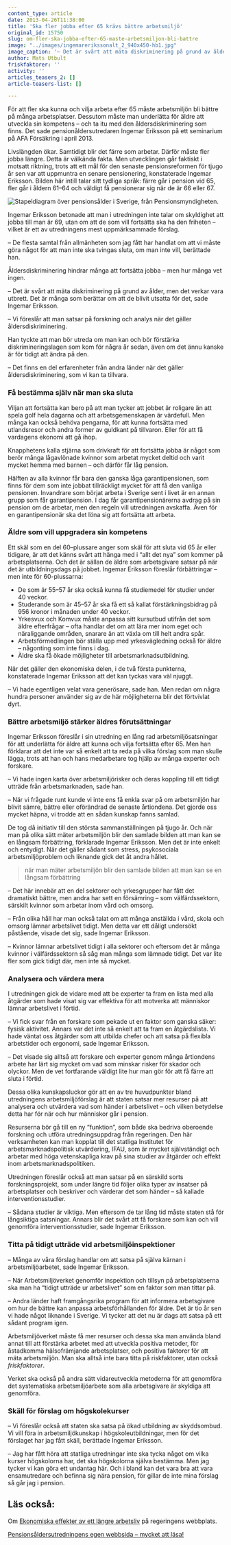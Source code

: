 ```yaml
---
content_type: article
date: 2013-04-26T11:38:00
title: 'Ska fler jobba efter 65 krävs bättre arbetsmiljö'
original_id: 15750
slug: om-fler-ska-jobba-efter-65-maste-arbetsmiljon-bli-battre
image: "../images/ingemarerikssonalt_2_940x450-hb1.jpg"
image_caption: '– Det är svårt att mäta diskriminering på grund av ålder, men det verkar vara utbrett, sade pensionsåldersutredaren Ingemar Eriksson på ett seminarium på AFA Försäkring 2013.'
author: Mats Utbult
friskfaktorer: ''
activity: ''
articles_teasers_2: []
article-teasers-list: []

---
```


För att fler ska kunna och vilja arbeta efter 65 måste arbetsmiljön bli bättre på många arbetsplatser. Dessutom måste man underlätta för äldre att utveckla sin kompetens – och ta itu med den åldersdiskriminering som finns. Det sade pensionåldersutredaren Ingemar Eriksson på ett seminarium på AFA Försäkring i april 2013.

Livslängden ökar. Samtidigt blir det färre som arbetar. Därför måste fler jobba längre. Detta är välkända fakta. Men utvecklingen går faktiskt i motsatt riktning, trots att ett mål för den senaste pensionsreformen för tjugo år sen var att uppmuntra en senare pensionering, konstaterade Ingemar Eriksson. Bilden här intill talar sitt tydliga språk: färre går i pension vid 65, fler går i åldern 61–64 och väldigt få pensionerar sig när de är 66 eller 67.

![Stapeldiagram över pensionsålder i Sverige, från Pensionsmyndigheten.](https://www.suntarbetsliv.se/wp-content/uploads/2013/04/uttagsalder-450x290-1.jpg "Stapeldiagram över pensionsålder i Sverige, från Pensionsmyndigheten.")

Ingemar Eriksson betonade att man i utredningen inte talar om skyldighet att jobba till man är 69, utan om att de som vill fortsätta ska ha den friheten – vilket är ett av utredningens mest uppmärksammade förslag.

– De flesta samtal från allmänheten som jag fått har handlat om att vi måste göra något för att man inte ska tvingas sluta, om man inte vill, berättade han.

Åldersdiskriminering hindrar många att fortsätta jobba – men hur många vet ingen.

– Det är svårt att mäta diskriminering på grund av ålder, men det verkar vara utbrett. Det är många som berättar om att de blivit utsatta för det, sade Ingemar Eriksson.

– Vi föreslår att man satsar på forskning och analys när det gäller åldersdiskriminering.

Han tyckte att man bör utreda om man kan och bör förstärka diskrimineringslagen som kom för några år sedan, även om det ännu kanske är för tidigt att ändra på den.

– Det finns en del erfarenheter från andra länder när det gäller åldersdiskriminering, som vi kan ta tillvara.

### Få bestämma själv när man ska sluta

Viljan att fortsätta kan bero på att man tycker att jobbet är roligare än att spela golf hela dagarna och att arbetsgemenskapen är värdefull. Men många kan också behöva pengarna, för att kunna fortsätta med utlandsresor och andra former av guldkant på tillvaron. Eller för att få vardagens ekonomi att gå ihop.

Knapphetens kalla stjärna som drivkraft för att fortsätta jobba är något som berör många lågavlönade kvinnor som arbetat mycket deltid och varit mycket hemma med barnen – och därför får låg pension.

Hälften av alla kvinnor får bara den ganska låga garantipensionen, som finns för dem som inte jobbat tillräckligt mycket för att få den vanliga pensionen. Invandrare som börjat arbeta i Sverige sent i livet är en annan grupp som får garantipension. I dag får garantipensionärerna avdrag på sin pension om de arbetar, men den regeln vill utredningen avskaffa. Även för en garantipensionär ska det löna sig att fortsätta att arbeta.

### Äldre som vill uppgradera sin kompetens

Ett skäl som en del 60–plussare anger som skäl för att sluta vid 65 år eller tidigare, är att det känns svårt att hänga med i “allt det nya” som kommer på arbetsplatserna. Och det är sällan de äldre som arbetsgivare satsar på när det är utbildningsdags på jobbet. Ingemar Eriksson föreslår förbättringar – men inte för 60-plussarna:

*   De som är 55–57 år ska också kunna få studiemedel för studier under 40 veckor.
*   Studerande som är 45–57 år ska få ett så kallat förstärkningsbidrag på 956 kronor i månaden under 40 veckor.
*   Yrkesvux och Komvux måste anpassa sitt kursutbud utifrån det som äldre efterfrågar – ofta handlar det om att lära mer inom eget och näraliggande områden, snarare än att växla om till helt andra spår.
*   Arbetsförmedlingen bör ställa upp med yrkesvägledning också för äldre – någonting som inte finns i dag.
*   Äldre ska få ökade möjligheter till arbetsmarknadsutbildning.

När det gäller den ekonomiska delen, i de två första punkterna, konstaterade Ingemar Eriksson att det kan tyckas vara väl njuggt.

– Vi hade egentligen velat vara generösare, sade han. Men redan om några hundra personer använder sig av de här möjligheterna blir det förtvivlat dyrt.

### Bättre arbetsmiljö stärker äldres förutsättningar

Ingemar Eriksson föreslår i sin utredning en lång rad arbetsmiljösatsningar för att underlätta för äldre att kunna och vilja fortsätta efter 65. Men han förklarar att det inte var så enkelt att ta reda på vilka förslag som man skulle lägga, trots att han och hans medarbetare tog hjälp av många experter och forskare.

– Vi hade ingen karta över arbetsmiljörisker och deras koppling till ett tidigt utträde från arbetsmarknaden, sade han.

– När vi frågade runt kunde vi inte ens få enkla svar på om arbetsmiljön har blivit sämre, bättre eller oförändrad de senaste årtiondena. Det gjorde oss mycket häpna, vi trodde att en sådan kunskap fanns samlad.

De tog då initiativ till den största sammanställningen på tjugo år. Och när man på olika sätt mäter arbetsmiljön blir den samlade bilden att man kan se en långsam förbättring, förklarade Ingemar Eriksson. Men det är inte enkelt och entydigt. När det gäller sådant som stress, psykosociala arbetsmiljöproblem och liknande gick det åt andra hållet.

> när man mäter arbetsmiljön blir den samlade bilden att man kan se en långsam förbättring

– Det här innebär att en del sektorer och yrkesgrupper har fått det dramatiskt bättre, men andra har sett en försämring – som välfärdssektorn, särskilt kvinnor som arbetar inom vård och omsorg.

– Från olika håll har man också talat om att många anställda i vård, skola och omsorg lämnar arbetslivet tidigt. Men detta var ett dåligt undersökt påstående, visade det sig, sade Ingemar Eriksson.

– Kvinnor lämnar arbetslivet tidigt i alla sektorer och eftersom det är många kvinnor i välfärdssektorn så såg man många som lämnade tidigt. Det var lite fler som gick tidigt där, men inte så mycket.

### Analysera och värdera mera

I utredningen gick de vidare med att be experter ta fram en lista med alla åtgärder som hade visat sig var effektiva för att motverka att människor lämnar arbetslivet i förtid.

– Vi fick svar från en forskare som pekade ut en faktor som ganska säker: fysisk aktivitet. Annars var det inte så enkelt att ta fram en åtgärdslista. Vi hade väntat oss åtgärder som att utbilda chefer och att satsa på flexibla arbetstider och ergonomi, sade Ingemar Eriksson.

– Det visade sig alltså att forskare och experter genom många årtiondens arbete har lärt sig mycket om vad som minskar risker för skador och olyckor. Men de vet fortfarande väldigt lite hur man gör för att få färre att sluta i förtid.

Dessa olika kunskapsluckor gör att en av tre huvudpunkter bland utredningens arbetsmiljöförslag är att staten satsar mer resurser på att analysera och utvärdera vad som händer i arbetslivet – och vilken betydelse detta har för när och hur människor går i pension.

Resurserna bör gå till en ny “funktion”, som både ska bedriva oberoende forskning och utföra utredningsuppdrag från regeringen. Den här verksamheten kan man kopplat till det statliga Institutet för arbetsmarknadspolitisk utvärdering, IFAU, som är mycket självständigt och arbetar med höga vetenskapliga krav på sina studier av åtgärder och effekt inom arbetsmarknadspolitiken.

Utredningen föreslår också att man satsar på en särskild sorts forskningsprojekt, som under längre tid följer olika typer av insatser på arbetsplatser och beskriver och värderar det som händer – så kallade interventionsstudier.

– Sådana studier är viktiga. Men eftersom de tar lång tid måste staten stå för långsiktiga satsningar. Annars blir det svårt att få forskare som kan och vill genomföra interventionsstudier, sade Ingemar Eriksson.

### Titta på tidigt utträde vid arbetsmiljöinspektioner

– Många av våra förslag handlar om att satsa på själva kärnan i arbetsmiljöarbetet, sade Ingemar Eriksson.

– När Arbetsmiljöverket genomför inspektion och tillsyn på arbetsplatserna ska man ha “tidigt utträde ur arbetslivet” som en faktor som man tittar på.

– Andra länder haft framgångsrika program för att informera arbetsgivare om hur de bättre kan anpassa arbetsförhållanden för äldre. Det är tio år sen vi hade något liknande i Sverige. Vi tycker att det nu är dags att satsa på ett sådant program igen.

Arbetsmiljöverket måste få mer resurser och dessa ska man använda bland annat till att förstärka arbetet med att utveckla positiva metoder, för åstadkomma hälsofrämjande arbetsplatser, och positiva faktorer för att mäta arbetsmiljön. Man ska alltså inte bara titta på riskfaktorer, utan också _friskfaktorer_.

Verket ska också på andra sätt vidareutveckla metoderna för att genomföra det systematiska arbetsmiljöarbete som alla arbetsgivare är skyldiga att genomföra.

### Skäll för förslag om högskolekurser

– Vi föreslår också att staten ska satsa på ökad utbildning av skyddsombud. Vi vill föra in arbetsmiljökunskap i högskoleutbildningar, men för det förslaget har jag fått skäll, berättade Ingemar Eriksson.

– Jag har fått höra att statliga utredningar inte ska tycka något om vilka kurser högskolorna har, det ska högskolorna själva bestämma. Men jag tycker vi kan göra ett undantag här. Och i bland kan det vara bra att vara ensamutredare och befinna sig nära pension, för gillar de inte mina förslag så går jag i pension.

Läs också:
----------

Om [Ekonomiska effekter av ett längre arbetsliv](http://www.regeringen.se/rattsdokument/departementsserien-och-promemorior/2014/05/ds-201412/) på regeringens webbplats.

[Pensionsåldersutredningens egen webbsida – mycket att läsa!](http://pensionsaldersutredningen.blogspot.se/ "Pensionsåldersutredningens egen webbsida – mycket att läsa!")

